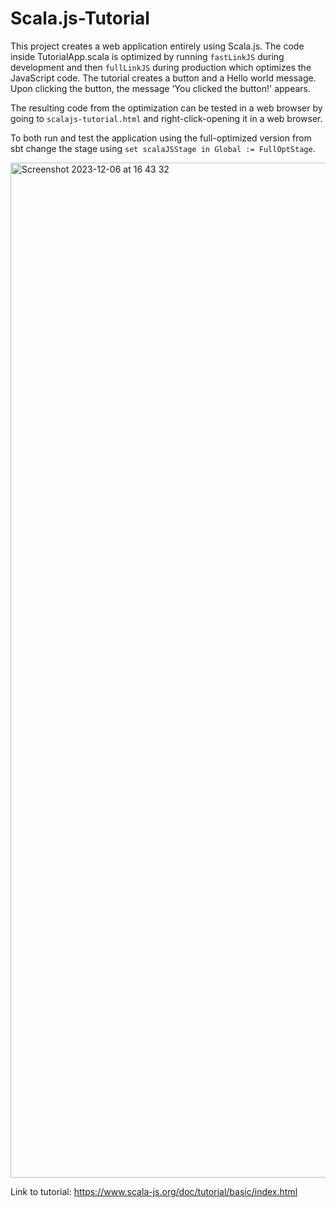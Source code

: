 # Scala.js-Tutorial

This project creates a web application entirely using Scala.js. The code inside TutorialApp.scala is optimized by running `fastLinkJS` during development and then `fullLinkJS` during production which optimizes the JavaScript code. The tutorial creates a button and a Hello world message. Upon clicking the button, the message 'You clicked the button!' appears. 

The resulting code from the optimization can be tested in a web browser by going to `scalajs-tutorial.html` and right-click-opening it in a web browser. 

To both run and test the application using the full-optimized version from sbt change the stage using `set scalaJSStage in Global := FullOptStage`.

<img width="1624" alt="Screenshot 2023-12-06 at 16 43 32" src="https://github.com/assaadmjaber/Scala.js-Tutorial/assets/149254059/50591d84-e0ab-40df-8fe9-1424351040a0">

Link to tutorial: https://www.scala-js.org/doc/tutorial/basic/index.html
